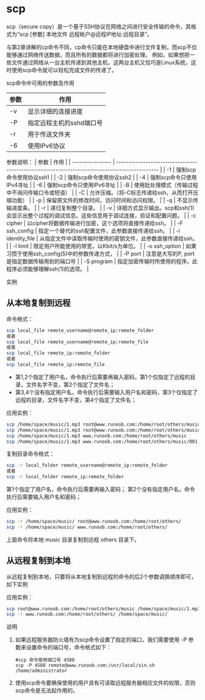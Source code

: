 # scp

scp（secure copy）是一个基于SSH协议在网络之间进行安全传输的命令，其格式为“scp [参数] 本地文件 远程帐户@远程IP地址:远程目录”。

与第2章讲解的cp命令不同，cp命令只能在本地硬盘中进行文件复制，而scp不仅能够通过网络传送数据，而且所有的数据都将进行加密处理。
例如，如果想把一些文件通过网络从一台主机传递到其他主机，这两台主机又恰巧是Linux系统，这时使用scp命令就可以轻松完成文件的传递了。


scp命令中可用的参数及作用

| 参数 | 作用                     |
| ---- | ------------------------ |
| -v   | 显示详细的连接进度       |
| -P   | 指定远程主机的sshd端口号 |
| -r   | 用于传送文件夹           |
| -6   | 使用IPv6协议             |


参数说明：
| 参数             | 作用                                                                                            |
| ---------------- | ----------------------------------------------------------------------------------------------- |
| -1               | 强制scp命令使用协议ssh1                                                                         |
| -2               | 强制scp命令使用协议ssh2                                                                         |
| -4               | 强制scp命令只使用IPv4寻址                                                                       |
| -6               | 强制scp命令只使用IPv6寻址                                                                       |
| -B               | 使用批处理模式（传输过程中不询问传输口令或短语）                                                |
| -C               | 允许压缩。（将-C标志传递给ssh，从而打开压缩功能）                                               |
| -p               | 保留原文件的修改时间，访问时间和访问权限。                                                      |
| -q               | 不显示传输进度条。                                                                              |
| -r               | 递归复制整个目录。                                                                              |
| -v               | 详细方式显示输出。scp和ssh(1)会显示出整个过程的调试信息。这些信息用于调试连接，验证和配置问题。 |
| -c cipher        | 以cipher将数据传输进行加密，这个选项将直接传递给ssh。                                           |
| -F ssh_config    | 指定一个替代的ssh配置文件，此参数直接传递给ssh。                                                |
| -i identity_file | 从指定文件中读取传输时使用的密钥文件，此参数直接传递给ssh。                                     |
| -l limit         | 限定用户所能使用的带宽，以Kbit/s为单位。                                                        |
| -o ssh_option    | 如果习惯于使用ssh_config(5)中的参数传递方式，                                                   |
| -P port          | 注意是大写的P, port是指定数据传输用到的端口号                                                   |
| -S program       | 指定加密传输时所使用的程序。此程序必须能够理解ssh(1)的选项。                                    |

实例

## 从本地复制到远程
命令格式：
```sh
scp local_file remote_username@remote_ip:remote_folder 
或者 
scp local_file remote_username@remote_ip:remote_file 
或者 
scp local_file remote_ip:remote_folder 
或者 
scp local_file remote_ip:remote_file 
```
* 第1,2个指定了用户名，命令执行后需要再输入密码，第1个仅指定了远程的目录，文件名字不变，第2个指定了文件名；
* 第3,4个没有指定用户名，命令执行后需要输入用户名和密码，第3个仅指定了远程的目录，文件名字不变，第4个指定了文件名；

应用实例：
```sh
scp /home/space/music/1.mp3 root@www.runoob.com:/home/root/others/music 
scp /home/space/music/1.mp3 root@www.runoob.com:/home/root/others/music/001.mp3 
scp /home/space/music/1.mp3 www.runoob.com:/home/root/others/music 
scp /home/space/music/1.mp3 www.runoob.com:/home/root/others/music/001.mp3 
```

复制目录命令格式：
```sh
scp -r local_folder remote_username@remote_ip:remote_folder 
或者 
scp -r local_folder remote_ip:remote_folder 
```
第1个指定了用户名，命令执行后需要再输入密码；
第2个没有指定用户名，命令执行后需要输入用户名和密码；

应用实例：
```sh
scp -r /home/space/music/ root@www.runoob.com:/home/root/others/ 
scp -r /home/space/music/ www.runoob.com:/home/root/others/ 
```

上面命令将本地 music 目录复制到远程 others 目录下。


## 从远程复制到本地
从远程复制到本地，只要将从本地复制到远程的命令的后2个参数调换顺序即可，如下实例

应用实例：
```sh
scp root@www.runoob.com:/home/root/others/music /home/space/music/1.mp3 
scp -r www.runoob.com:/home/root/others/ /home/space/music/
```

说明
1. 如果远程服务器防火墙有为scp命令设置了指定的端口，我们需要使用 -P 参数来设置命令的端口号，命令格式如下：
    ```
    #scp 命令使用端口号 4588
    scp -P 4588 remote@www.runoob.com:/usr/local/sin.sh /home/administrator
    ```
2. 使用scp命令要确保使用的用户具有可读取远程服务器相应文件的权限，否则scp命令是无法起作用的。


